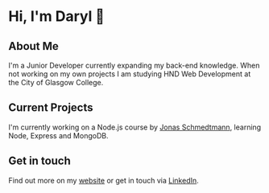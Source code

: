 # Hi, I'm Daryl 👋

## About Me 

I'm a Junior Developer currently expanding my back-end knowledge. When not working on my own projects I am studying HND Web Development at the City of Glasgow College. 

## Current Projects

I'm currently working on a Node.js course by [Jonas Schmedtmann](https://codingheroes.io/index.html), learning Node, Express and MongoDB. 

## Get in touch

Find out more on my [website](www.daryl-stensland.com/) or get in touch via [LinkedIn](https://www.linkedin.com/in/daryl-stensland/).


